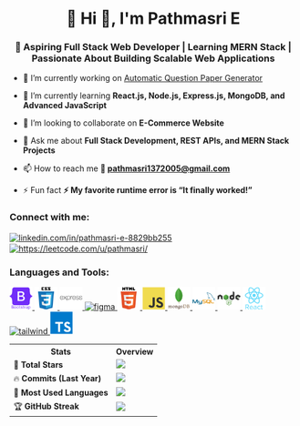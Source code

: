 <h1 align="center">🌟 Hi 👋, I'm Pathmasri E</h1>
<h3 align="center">🚀 Aspiring Full Stack Web Developer | Learning MERN Stack | Passionate About Building Scalable Web Applications</h3>

- 🔭 I’m currently working on [Automatic Question Paper Generator](https://github.com/pathma2005/question-paper-generator.git)

- 🌱 I’m currently learning **React.js, Node.js, Express.js, MongoDB, and Advanced JavaScript**

- 👯 I’m looking to collaborate on **E-Commerce Website**

- 💬 Ask me about **Full Stack Development, REST APIs, and MERN Stack Projects**

- 📫 How to reach me **📧 pathmasri1372005@gmail.com**

- ⚡ Fun fact **⚡ My favorite runtime error is “It finally worked!”**

<h3 align="left">Connect with me:</h3>
<p align="left">
<a href="https://linkedin.com/in/linkedin.com/in/pathmasri-e-8829bb255" target="blank"><img align="center" src="https://raw.githubusercontent.com/rahuldkjain/github-profile-readme-generator/master/src/images/icons/Social/linked-in-alt.svg" alt="linkedin.com/in/pathmasri-e-8829bb255" height="30" width="40" /></a>
<a href="https://www.leetcode.com/https://leetcode.com/u/pathmasri/" target="blank"><img align="center" src="https://raw.githubusercontent.com/rahuldkjain/github-profile-readme-generator/master/src/images/icons/Social/leet-code.svg" alt="https://leetcode.com/u/pathmasri/" height="30" width="40" /></a>
</p>

<h3 align="left">Languages and Tools:</h3>
<p align="left"> <a href="https://getbootstrap.com" target="_blank" rel="noreferrer"> <img src="https://raw.githubusercontent.com/devicons/devicon/master/icons/bootstrap/bootstrap-plain-wordmark.svg" alt="bootstrap" width="40" height="40"/> </a> <a href="https://www.w3schools.com/css/" target="_blank" rel="noreferrer"> <img src="https://raw.githubusercontent.com/devicons/devicon/master/icons/css3/css3-original-wordmark.svg" alt="css3" width="40" height="40"/> </a> <a href="https://expressjs.com" target="_blank" rel="noreferrer"> <img src="https://raw.githubusercontent.com/devicons/devicon/master/icons/express/express-original-wordmark.svg" alt="express" width="40" height="40"/> </a> <a href="https://www.figma.com/" target="_blank" rel="noreferrer"> <img src="https://www.vectorlogo.zone/logos/figma/figma-icon.svg" alt="figma" width="40" height="40"/> </a> <a href="https://www.w3.org/html/" target="_blank" rel="noreferrer"> <img src="https://raw.githubusercontent.com/devicons/devicon/master/icons/html5/html5-original-wordmark.svg" alt="html5" width="40" height="40"/> </a> <a href="https://developer.mozilla.org/en-US/docs/Web/JavaScript" target="_blank" rel="noreferrer"> <img src="https://raw.githubusercontent.com/devicons/devicon/master/icons/javascript/javascript-original.svg" alt="javascript" width="40" height="40"/> </a> <a href="https://www.mongodb.com/" target="_blank" rel="noreferrer"> <img src="https://raw.githubusercontent.com/devicons/devicon/master/icons/mongodb/mongodb-original-wordmark.svg" alt="mongodb" width="40" height="40"/> </a> <a href="https://www.mysql.com/" target="_blank" rel="noreferrer"> <img src="https://raw.githubusercontent.com/devicons/devicon/master/icons/mysql/mysql-original-wordmark.svg" alt="mysql" width="40" height="40"/> </a> <a href="https://nodejs.org" target="_blank" rel="noreferrer"> <img src="https://raw.githubusercontent.com/devicons/devicon/master/icons/nodejs/nodejs-original-wordmark.svg" alt="nodejs" width="40" height="40"/> </a> <a href="https://reactjs.org/" target="_blank" rel="noreferrer"> <img src="https://raw.githubusercontent.com/devicons/devicon/master/icons/react/react-original-wordmark.svg" alt="react" width="40" height="40"/> </a> <a href="https://redux.js.org" target="_blank" rel="noreferrer">
<img src="https://www.vectorlogo.zone/logos/tailwindcss/tailwindcss-icon.svg" alt="tailwind" width="40" height="40"/> </a> <a href="https://www.typescriptlang.org/" target="_blank" rel="noreferrer"> <img src="https://raw.githubusercontent.com/devicons/devicon/master/icons/typescript/typescript-original.svg" alt="typescript" width="40" height="40"/> </a> </p>
<table>
  <tr>
    <th>Stats</th>
    <th>Overview</th>
  </tr>
  <tr>
    <td>🧠 <b>Total Stars</b></td>
    <td><img src="https://img.shields.io/github/stars/pathma2005?affiliations=OWNER&style=for-the-badge&color=blue" /></td>
  </tr>
  <tr>
    <td>🔥 <b>Commits (Last Year)</b></td>
    <td><img src="https://github-readme-stats.vercel.app/api?username=pathma2005&show_icons=true&theme=tokyonight&hide_title=true&count_private=true" /></td>
  </tr>
  <tr>
    <td>🚀 <b>Most Used Languages</b></td>
    <td><img src="https://github-readme-stats.vercel.app/api/top-langs/?username=pathma2005&layout=compact&theme=tokyonight&hide_title=true" /></td>
  </tr>
  <tr>
    <td>🏆 <b>GitHub Streak</b></td>
    <td><img src="https://github-readme-streak-stats.herokuapp.com/?user=pathma2005&theme=tokyonight" /></td>
  </tr>
</table>
                                                                                                                                                                                                                                                                                                                                                                                                                                                                                                                                                                                                                                                                                                                                                                                                                                                                                                                                                                                                                                                                                                                          
                                                                                                                                                                                                                                                                                                            


